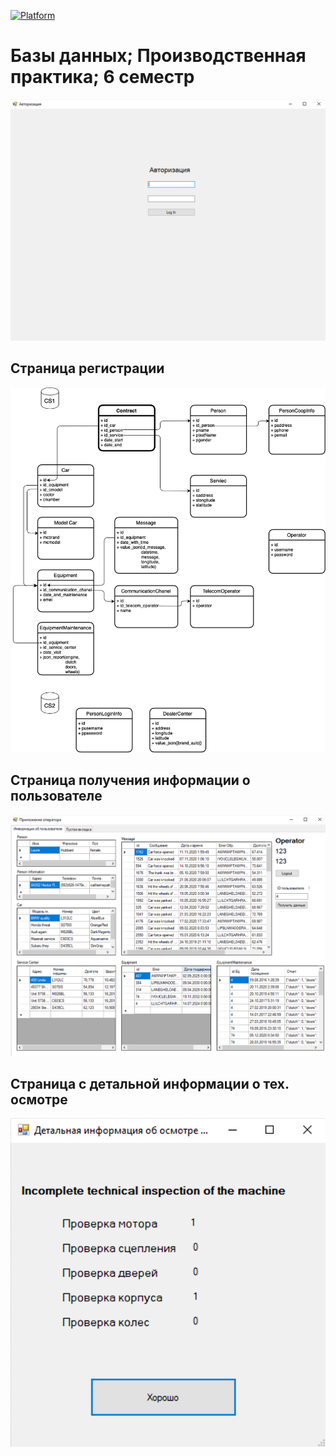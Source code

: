 [![Platform](https://img.shields.io/badge/Practice-MS%20SQL-success)]()

# Базы данных; Производственная практика; 6 семестр

<p align="center">
  <img src="https://github.com/timoninas/db-practice/blob/master/img/auth.png"/>
</p>

## Страница регистрации

<p align="center">
  <img src="https://github.com/timoninas/db-practice/blob/master/model/bd_cs.png"/>
</p>

## Страница получения информации о пользователе

<p align="center">
  <img src="https://github.com/timoninas/db-practice/blob/master/img/main_1.png"/>
</p>

## Страница с детальной информации о тех. осмотре

<p align="center">
  <img src="https://github.com/timoninas/db-practice/blob/master/img/detail_tech.png"/>
</p>
